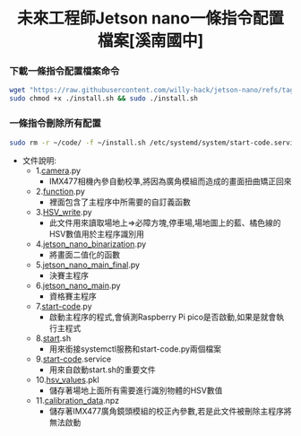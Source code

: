 # <div align="center">未來工程師Jetson nano一條指令配置檔案[溪南國中]</div>

### 下載一條指令配置檔案命令
```bash
wget "https://raw.githubusercontent.com/willy-hack/jetson-nano/refs/tags/1.0.6/install.sh"
sudo chmod +x ./install.sh && sudo ./install.sh

```
### 一條指令刪除所有配置
```bash
sudo rm -r ~/code/ -f ~/install.sh /etc/systemd/system/start-code.service && sudo systemctl stop start-code && sudo systemctl daemon-reload

```
 - 文件說明:
    - 1.[camera](./code/camra.py).py
        - IMX477相機內參自動校準,將因為廣角模組而造成的畫面扭曲矯正回來
    - 2.[function](./code/function.py).py
        - 裡面包含了主程序中所需要的自訂義函數
    - 3.[HSV_write](./code/HSV_write.py).py
        - 此文件用來讀取場地上=>必障方塊,停車場,場地圖上的藍、橘色線的HSV數值用於主程序識別用
    - 4.[jetson_nano_binarization](./code/jetson_nano_binarization.py).py
        - 將畫面二值化的函數
    - 5.[jetson_nano_main_final](./code/jetson_nano_main_final.py).py
        - 決賽主程序
    - 6.[jetson_nano_main](./code/jetson_nano_main.py).py
        - 資格賽主程序
    - 7.[start-code](./code/start-code.py).py
        - 啟動主程序的程式,會偵測Raspberry Pi pico是否啟動,如果是就會執行主程式
    - 8.[start](./code/start.sh).sh
        - 用來銜接systemctl服務和start-code.py兩個檔案
    - 9.[start-code](./code/start-code.service).service
        - 用來自啟動start.sh的重要文件
    - 10.[hsv_values](./code/hsv_values.pkl).pkl
        - 儲存著場地上面所有需要進行識別物體的HSV數值
    - 11.[calibration_data](./code/calibration_data.npz).npz
        - 儲存著IMX477廣角鏡頭模組的校正內參數,若是此文件被刪除主程序將無法啟動